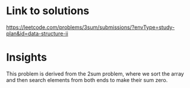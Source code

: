 # Link to solutions
https://leetcode.com/problems/3sum/submissions/?envType=study-plan&id=data-structure-ii

# Insights
This problem is derived from the 2sum problem, where we sort the array and then search elements from both ends to make their sum zero.